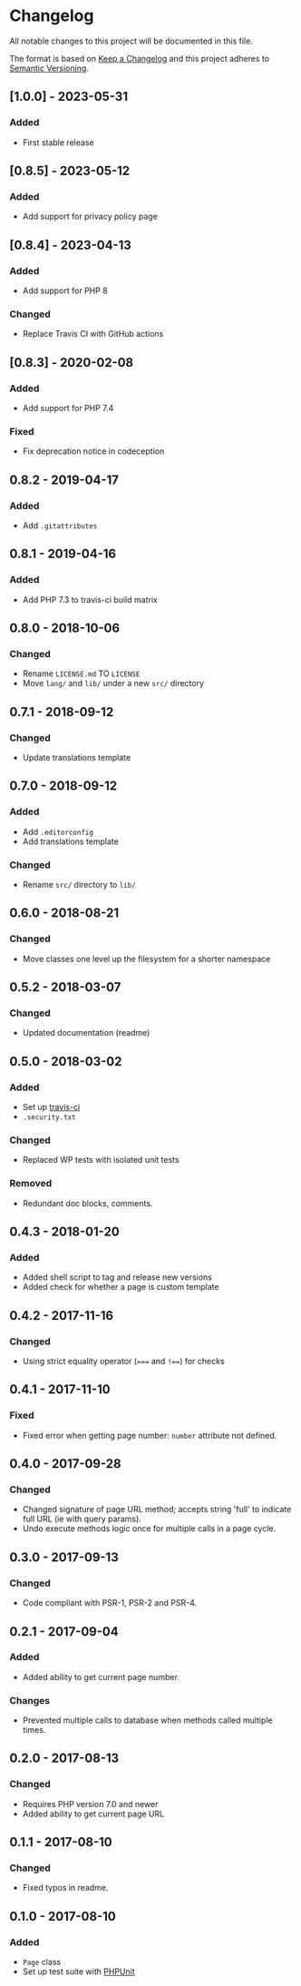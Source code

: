 # Changelog

All notable changes to this project will be documented in this file.

The format is based on [Keep a Changelog](http://keepachangelog.com/en/1.0.0/)
and this project adheres to [Semantic Versioning](http://semver.org/spec/v2.0.0.html).

## [1.0.0] - 2023-05-31

### Added
- First stable release

## [0.8.5] - 2023-05-12

### Added
- Add support for privacy policy page

## [0.8.4] - 2023-04-13

### Added
- Add support for PHP 8

### Changed
- Replace Travis CI with GitHub actions

## [0.8.3] - 2020-02-08

### Added
- Add support for PHP 7.4

### Fixed
- Fix deprecation notice in codeception

## 0.8.2 - 2019-04-17

### Added
- Add `.gitattributes`

## 0.8.1 - 2019-04-16

### Added
- Add PHP 7.3 to travis-ci build matrix

## 0.8.0 - 2018-10-06

### Changed
- Rename `LICENSE.md` TO `LICENSE`
- Move `lang/` and `lib/` under a new `src/` directory

## 0.7.1 - 2018-09-12

### Changed
- Update translations template

## 0.7.0 - 2018-09-12

### Added
- Add `.editorconfig`
- Add translations template

### Changed
- Rename `src/` directory to `lib/`

## 0.6.0 - 2018-08-21

### Changed
- Move classes one level up the filesystem for a shorter namespace

## 0.5.2 - 2018-03-07

### Changed
- Updated documentation (readme)

## 0.5.0 - 2018-03-02

### Added
- Set up [travis-ci](https://travis-ci.org/GrottoPress/getter)
- `.security.txt`

### Changed
- Replaced WP tests with isolated unit tests

### Removed
- Redundant doc blocks, comments.

## 0.4.3 - 2018-01-20

### Added
- Added shell script to tag and release new versions
- Added check for whether a page is custom template

## 0.4.2 - 2017-11-16

### Changed
- Using strict equality operator (`===` and `!==`) for checks

## 0.4.1 - 2017-11-10

### Fixed
- Fixed error when getting page number: `number` attribute not defined.

## 0.4.0 - 2017-09-28

### Changed
- Changed signature of page URL method; accepts string 'full' to indicate full URL (ie with query params).
- Undo execute methods logic once for multiple calls in a page cycle.

## 0.3.0 - 2017-09-13

### Changed
- Code compliant with PSR-1, PSR-2 and PSR-4.

## 0.2.1 - 2017-09-04

### Added
- Added ability to get current page number.

### Changes
- Prevented multiple calls to database when methods called multiple times.

## 0.2.0 - 2017-08-13

### Changed
- Requires PHP version 7.0 and newer
- Added ability to get current page URL

## 0.1.1 - 2017-08-10

### Changed
- Fixed typos in readme.

## 0.1.0 - 2017-08-10

### Added
- `Page` class
- Set up test suite with [PHPUnit](https://phpunit.de)
